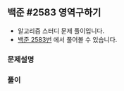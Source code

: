 ## 백준 #2583 영역구하기

- 알고리즘 스터디 문제 풀이입니다.
- [백준 2583번](https://www.acmicpc.net/problem/2583) 에서 풀어볼 수 있습니다.

### 문제설명


### 풀이
